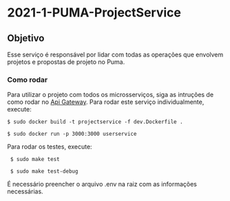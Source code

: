 # 2021-1-PUMA-ProjectService

## Objetivo

Esse serviço é responsável por lidar com todas as operações que envolvem projetos e propostas de projeto no Puma.

### Como rodar

Para utilizar o projeto com todos os microsserviços, siga as intruções de como rodar no [Api Gateway](https://github.com/fga-eps-mds/2021-1-PUMA-ApiGateway). Para rodar este serviço individualmente, execute:

``` $ sudo docker build -t projectservice -f dev.Dockerfile . ```

``` $ sudo docker run -p 3000:3000 userservice ```

Para rodar os testes, execute:

``` $ sudo make test```

``` $ sudo make test-debug```

É necessário preencher o arquivo .env na raiz com as informações necessárias.

